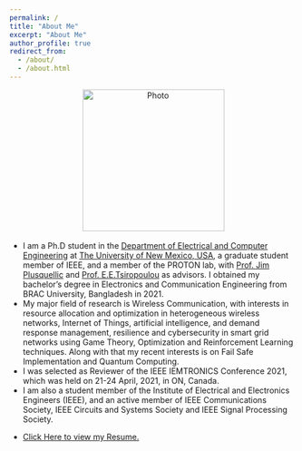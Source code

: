 ```yaml
---
permalink: /
title: "About Me"
excerpt: "About Me"
author_profile: true
redirect_from: 
  - /about/
  - /about.html
---
```

<p align="center"> &nbsp;<img src="https://geofragkos.github.io/files/unm-ece-logo.png" alt="Photo" style="width: 250px;"></p>

- I am a Ph.D student in the <a href="http://www.ece.unm.edu" target="_blank">Department of Electrical and Computer Engineering</a> at <a href="http://www.unm.edu" target="_blank">The University of New Mexico, USA</a>, a graduate student member of IEEE, and a member of the PROTON lab, with <a href="http://ece-research.unm.edu/jimp/" target="_blank">Prof. Jim Plusquellic</a> and <a href="http://ece-research.unm.edu/tsiropoulou/index.html" target="_blank">Prof. E.E.Tsiropoulou</a> as advisors. I obtained my bachelor’s degree in Electronics and Communication Engineering from BRAC University, Bangladesh in 2021.
- My major field of research is Wireless Communication, with interests in resource allocation and optimization in heterogeneous wireless networks, Internet of Things, artificial intelligence, and demand response management, resilience and cybersecurity in smart grid networks using Game Theory, Optimization and Reinforcement Learning techniques. Along with that my recent interests is on Fail Safe Implementation and Quantum Computing.
- I was selected as Reviewer of the IEEE IEMTRONICS Conference 2021, which was held on 21-24 April, 2021, in ON, Canada.  
- I am also a student member of the Institute of Electrical and Electronics Engineers (IEEE), and an active member of IEEE Communications Society, IEEE Circuits and Systems Society and IEEE Signal Processing Society.
- <p><a href="https://sangoleyefisayo.github.io/files/FisayoResume.pdf" target="_blank">Click Here to view my Resume.</a></p>
